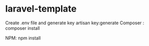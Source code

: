 # laravel-template
Create .env file and generate key
    artisan key:generate
Composer : 
composer install

NPM:
npm install
